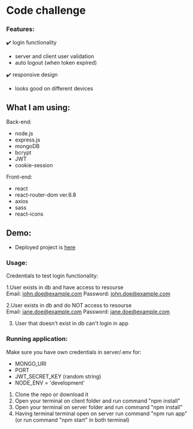 # Code challenge

### Features:
:heavy_check_mark: login functionality
- server and client user validation
- auto logout (when token expired)

:heavy_check_mark: responsive design
- looks good on different devices </br>

## What I am using: 

Back-end: 
- node.js
- express.js
- mongoDB
- bcrypt
- JWT
- cookie-session

Front-end:
- react
- react-router-dom ver.6.8
- axios
- sass
- react-icons

## Demo:
- Deployed project is [here]()

### Usage:

Credentials to test login functionality:

1.User exists in db and have access to resourse <br/>
Email: john.doe@example.com
Password: john.doe@example.com

2.User exists in db and do NOT access to resourse <br/>
Email: jane.doe@example.com
Password: jane.doe@example.com

3. User that doesn't exist in db can't login in app

### Running application:
Make sure you have own credentials in server/.env for:
- MONGO_URI
- PORT
- JWT_SECRET_KEY (random string)
- NODE_ENV = 'development' 

1. Clone the repo or download it
2. Open your terminal on client folder and run command "npm install"
3. Open your terminal on server folder and run command "npm install"
4. Having terminal terminal open on server run command "npm run app" (or run command "npm start" in both terminal)

